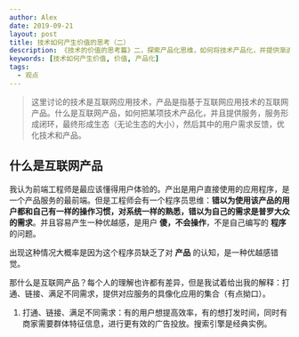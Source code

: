 ```yaml
---
author: Alex
date: 2019-09-21
layout: post
title: 技术如何产生价值的思考（二）
description: 《技术的价值的思考篇》二，探索产品化思维，如何将技术产品化，并提供渐进式服务。站在产品的角度来看技术，分析「数据 -> 技术 -> 产品化 -> 服务」的思路和可行性，以及该过程所需要的技术支持。
keywords: [技术如何产生价值, 价值, 产品化]
tags:
  - 观点
---
```


> 这里讨论的技术是互联网应用技术，产品是指基于互联网应用技术的互联网产品。什么是互联网产品，如何把某项技术产品化，并且提供服务，服务形成闭环，最终形成生态（无论生态的大小），然后其中的用户需求反馈，优化技术和产品。

<!-- - 什么是互联网产品
- 互联网产品的核心以及所需要配套设施
  - 配套设施的技术支持和技术方案
- 技术产品化的三个阶段
  1. 使用对的技术实现核心业务流程
  2. 基于核心流程进行技术积累，增加技术壁垒
  3. 基于核心流程和技术积累，打造一个生态闭环，提供渐进式服务，能产生稳定的现金流，产品稳定持续发展。
     1. 通过对普通使用者免费，尽可能多地接触使用者
     2. 进行市场化
     3. 商务合作
     4. 收集用户反馈，更好改进产品
- 最终目标
  - 通过把技术产品化，提供能提高效率的服务，产生价值，从而产生利润，走可持续发展之路

安卓自动化脚本市场的构想与三个阶段

1. 基于安卓无障碍功能，提供两个核心功能：
   1. 根据通过录制屏幕的操作转换成一段系统 action（action 制作者）
   2. 通过「发现」找到自己想要做的自动化操作
2. 做好一定的自动化脚步的技术积累，调查普通用户的需求
3. 把以上技术产品化
   1. 通过针对专业人士提供服务
   2. 对开发者做好接入准备
   3. 商务合作 -->

## 什么是互联网产品

我认为前端工程师是最应该懂得用户体验的。产出是用户直接使用的应用程序，是一个产品服务的最前端。但是工程师会有一个程序员思维：__错以为使用该产品的用户都和自己有一样的操作习惯，对系统一样的熟悉，错以为自己的需求是普罗大众的需求__。并且容易产生一种优越感，是用户 __傻，不会操作__，不是自己编写的 __程序__ 的问题。

出现这种情况大概率是因为这个程序员缺乏了对 __产品__ 的认知，是一种优越感错觉。

那什么是互联网产品？每个人的理解也许都有差异，但是我试着给出我的解释：打通、链接、满足不同需求，提供对应服务的具像化应用的集合（有点拗口）。

1. 打通、链接、满足不同需求：有的用户想提高效率，有的想打发时间，同时有商家需要群体特征信息，进行更有效的广告投放。搜索引擎是经典实例。
